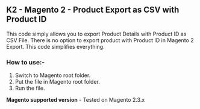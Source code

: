 ## K2 - Magento 2 - Product Export as CSV with Product ID

This code simply allows you to export Product Details with Product ID as CSV File. There is no option to export product with Product ID in Magento 2 Export. This code simplifies everything.

### How to use:-
1. Switch to Magento root folder.
2. Put the file in Magento root folder.
3. Run the file.

**Magento supported version** - Tested on Magento 2.3.x
